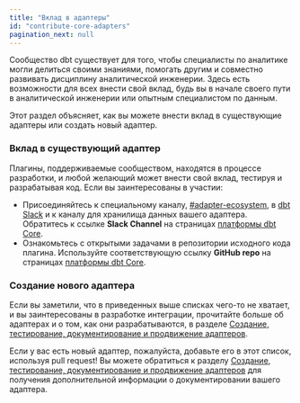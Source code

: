 ```yaml
---
title: "Вклад в адаптеры"
id: "contribute-core-adapters"
pagination_next: null
---
```


Сообщество dbt существует для того, чтобы специалисты по аналитике могли делиться своими знаниями, помогать другим и совместно развивать дисциплину аналитической инженерии. Здесь есть возможности для всех внести свой вклад, будь вы в начале своего пути в аналитической инженерии или опытным специалистом по данным.

Этот раздел объясняет, как вы можете внести вклад в существующие адаптеры или создать новый адаптер.

### Вклад в существующий адаптер

Плагины, поддерживаемые сообществом, находятся в процессе разработки, и любой желающий может внести свой вклад, тестируя и разрабатывая код. Если вы заинтересованы в участии:

- Присоединяйтесь к специальному каналу, [#adapter-ecosystem](https://getdbt.slack.com/archives/C030A0UF5LM), в [dbt Slack](https://community.getdbt.com/) и к каналу для хранилища данных вашего адаптера. Обратитесь к ссылке **Slack Channel** на страницах [платформы dbt Core](/docs/core/connect-data-platform/profiles.yml).
- Ознакомьтесь с открытыми задачами в репозитории исходного кода плагина. Используйте соответствующую ссылку **GitHub repo** на страницах [платформы dbt Core](/docs/core/connect-data-platform/profiles.yml).

### Создание нового адаптера

Если вы заметили, что в приведенных выше списках чего-то не хватает, и вы заинтересованы в разработке интеграции, прочитайте больше об адаптерах и о том, как они разрабатываются, в разделе [Создание, тестирование, документирование и продвижение адаптеров](/guides/adapter-creation).

Если у вас есть новый адаптер, пожалуйста, добавьте его в этот список, используя pull request! Вы можете обратиться к разделу [Создание, тестирование, документирование и продвижение адаптеров](/guides/adapter-creation) для получения дополнительной информации о документировании вашего адаптера.